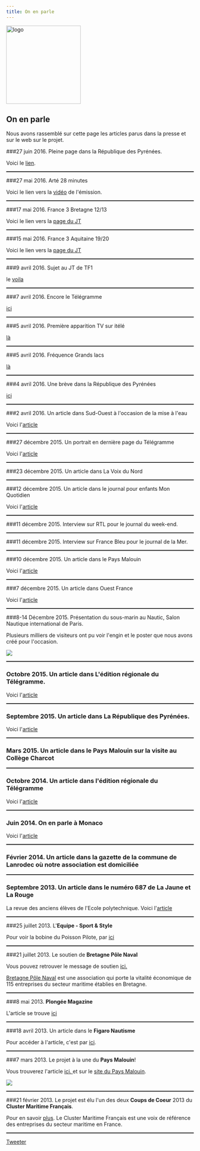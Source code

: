```yaml
---
title: On en parle
---
```


<div class="row">
<div class="span3">

<img
 style="border: 0px solid ; width: 200px; height: 210px;"
 alt="logo" src="images/LogoFRL.gif">

</div>

<div class="span9">

<h2>On en parle</h2>

<p>
Nous avons rassemblé sur cette page les articles parus dans la presse et sur le web sur le projet.
</p>

</div>
</div>

###27 juin 2016. Pleine page dans la République des Pyrénées.

Voici le [lien](http://www.larepubliquedespyrenees.fr/2016/06/27/en-sous-marin-a-pedales-un-palois-a-l-assaut-de-la-manche,2036505.php).

<hr style="width: 100%; height: 2px;">

###27 mai 2016. Arté 28 minutes

Voici le lien vers la [vidéo](https://www.youtube.com/watch?v=YjjUP6_Y0Fo&feature=youtu.be&t=27m54s) de l'émission.

<hr style="width: 100%; height: 2px;">

###17 mai 2016. France 3 Bretagne 12/13

Voici le lien vers la [page du JT](http://france3-regions.francetvinfo.fr/bretagne/emissions/jt-1213-bretagne)

<hr style="width: 100%; height: 2px;">

###15 mai 2016. France 3 Aquitaine 19/20

Voici le lien vers la [page du JT](http://france3-regions.francetvinfo.fr/aquitaine/emissions/jt-1920-aquitaine)

<hr style="width: 100%; height: 2px;">

###9 avril 2016. Sujet au JT de TF1

le [voila](http://lci.tf1.fr/jt-we/videos/2016/inspires-de-tintin-ils-vont-traverser-la-manche-en-pedalant-dans-8731854.html)

<hr style="width: 100%; height: 2px;">

###7 avril 2016. Encore le Télégramme

[ici](http://www.letelegramme.fr/france/sous-marin-a-pedales-antoine-delafargue-pret-a-traverser-la-manche-07-04-2016-11022673.php)

<hr style="width: 100%; height: 2px;">

###5 avril 2016. Première apparition TV sur itélé

[là](http://www.itele.fr/france/video/un-sous-marin-a-pedales-pourrait-bientot-traverser-la-manche-159970)

<hr style="width: 100%; height: 2px;">

###5 avril 2016. Fréquence Grands lacs

[là](http://www.frequencegrandslacs.fr/edito-21974-du-05-04-16-Maman--le-petit-poisson-d-avril-va-t-il-a-Biscarrosse-sous-l-eau---Forcement---.html)

<hr style="width: 100%; height: 2px;">

###4 avril 2016. Une brève dans la République des Pyrénées

[ici](http://www.larepubliquedespyrenees.fr/2016/04/04/sous-marin-a-pedales-des-tests-a-biscarrosse,2015213.php)

<hr style="width: 100%; height: 2px;">

###2 avril 2016. Un article dans Sud-Ouest à l'occasion de la mise à l'eau

Voici l'[article](http://www.sudouest.fr/2016/04/02/passer-la-manche-en-sous-marin-a-pedales-2318908-3307.php)

<hr style="width: 100%; height: 2px;">

###27 décembre 2015. Un portrait en dernière page du Télégramme

Voici l'[article](http://www.letelegramme.fr/bretagne/defi-vingt-mille-lieues-sous-la-manche-27-12-2015-10902400.php)

<hr style="width: 100%; height: 2px;">

###23 décembre 2015. Un article dans La Voix du Nord

<hr style="width: 100%; height: 2px;">

###12 décembre 2015. Un article dans le journal pour enfants Mon Quotidien

Voici l'[article](http://www.monquotidien.fr/infos/2015/12/12/france/traverser-une-mer----en-sous-marin-a-pedales---a13666)

<hr style="width: 100%; height: 2px;">

###11 décembre 2015. Interview sur RTL pour le journal du week-end.

<hr style="width: 100%; height: 2px;">

###11 décembre 2015. Interview sur France Bleu pour le journal de la Mer.

<hr style="width: 100%; height: 2px;">

###10 décembre 2015. Un article dans le Pays Malouin

Voici l'[article](http://www.lepaysmalouin.fr/2015/12/10/de-plymouth-a-saint-malo-en-sous-marin-a-pedales-une-aventure-prevue-pour-l-ete-2016/)

<hr style="width: 100%; height: 2px;">

###7 décembre 2015. Un article dans Ouest France

Voici l'[article](http://www.ouest-france.fr/leditiondusoir/data/635/reader/reader.html?t=1449508748232#!preferred/1/package/635/pub/636/page/9)

<hr style="width: 100%; height: 2px;">

###8-14 Décembre 2015. Présentation du sous-marin au Nautic, Salon Nautique international de Paris. 

Plusieurs milliers de visiteurs ont pu voir l'engin et le poster que nous avons créé pour l'occasion.

![](images/nautic.jpg)

<hr style="width: 100%; height: 2px;">

### Octobre 2015. Un article dans L'édition régionale du Télégramme.

Voici l'[article](http://www.letelegramme.fr/bretagne/defi-la-manche-en-sous-marin-a-pedales-16-10-2014-10387442.php)

<hr style="width: 100%; height: 2px;">

### Septembre 2015. Un article dans La République des Pyrénées.

Voici l'[article](http://www.larepubliquedespyrenees.fr/2015/09/11/le-sous-marin-de-ses-reves,1275029.php)

<hr style="width: 100%; height: 2px;">

### Mars 2015. Un article dans le Pays Malouin sur la visite au Collège Charcot

<hr style="width: 100%; height: 2px;">

### Octobre 2014. Un article dans l'édition régionale du Télégramme

Voici l'[article](http://www.letelegramme.fr/bretagne/defi-la-manche-en-sous-marin-a-pedales-16-10-2014-10387442.php)

<hr style="width: 100%; height: 2px;">

### Juin 2014. On en parle à Monaco

Voici l'[article](http://www.monacochannel.mc/Chaines/Musee-oceanographique-de-Monaco/Actus-et-Photos/Les-sous-marins-aussi-ont-des-jambes)

<hr style="width: 100%; height: 2px;">

### Février 2014. Un article dans la gazette de la commune de Lanrodec où notre association est domiciliée

<hr style="width: 100%; height: 2px;">

### Septembre 2013. Un article dans le numéro 687 de **La Jaune et La Rouge**

La revue des anciens élèves de l'Ecole polytechnique.
Voici l'[article](http://www.lajauneetlarouge.com/article/de-plymouth-saint-malo-en-sous-marin-propulsion-humaine)

<hr style="width: 100%; height: 2px;">

###25 juillet 2013. L'**Equipe - Sport & Style**

Pour voir la bobine du Poisson Pilote, par [ici](http://www.sportetstyle.fr/lifestyle/high-tech/a,584,un-sous-marin-a-pedales-pour-traverser-la-manche.html)

<hr style="width: 100%; height: 2px;">

###21 juillet 2013. Le soutien de **Bretagne Pôle Naval**

Vous pouvez retrouver le message de soutien <a href="images/brevePoleNaval.jpg">ici. </a>

[Bretagne Pôle Naval](http://www.bretagnepolenaval.org) 
est une association qui porte la vitalité économique de 115 entreprises du secteur maritime établies en Bretagne.

<hr style="width: 100%; height: 2px;">

###8 mai 2013. **Plongée Magazine**

L'article se trouve [ici](http://www.plongee-mag.net/actus/environnement-actus/traversee-la-manche-en-sous-marin-a-pedales/)

<hr style="width: 100%; height: 2px;">

###18 avril 2013. Un article dans le **Figaro Nautisme**

Pour accéder à l'article, c'est par [ici](http://nautisme.lefigaro.fr/actualites-nautisme/a-decouvrir-2/2013-04-18-15-42-40/la-manche-sur-un-sous-marin-a-pedales-10087.php).

<hr style="width: 100%; height: 2px;">

###7 mars 2013. Le projet à la une du **Pays Malouin**!

Vous trouverez l'article <a href="images/04-PM-070313.pdf">ici. </a>
et sur le [site du Pays Malouin](http://www.lepaysmalouin.fr/2013/03/07/ils-vont-traverser-la-manche-a-bord-dun-sous-marin-a-pedales/).

![](images/01Q-PM-215.jpg)

<hr style="width: 100%; height: 2px;">

###21 février 2013. Le projet est élu l'un des deux **Coups de Coeur** 2013 du **Cluster Maritime Français**.

Pour en savoir [plus](http://www.cluster-maritime.fr/article.php?id=32).
Le Cluster Maritime Français est une voix de référence des entreprises du secteur maritime en France.

<hr style="width: 100%; height: 2px;">

<a href="https://twitter.com/share" class="twitter-share-button" data-lang="fr" data-size="large" data-hashtags="poissonpilote">Tweeter</a>
<script>!function(d,s,id){var js,fjs=d.getElementsByTagName(s)[0];if(!d.getElementById(id)){js=d.createElement(s);js.id=id;js.src="//platform.twitter.com/widgets.js";fjs.parentNode.insertBefore(js,fjs);}}(document,"script","twitter-wjs");</script>



